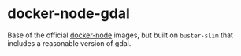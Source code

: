 # docker-node-gdal

Base of the official
[docker-node](https://github.com/nodejs/docker-node) images, but built
on `buster-slim` that includes a reasonable version of gdal.
